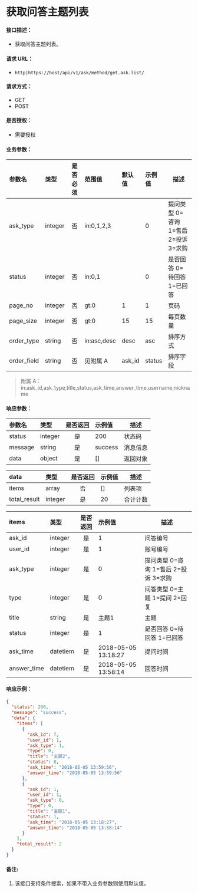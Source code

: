 # 获取问答主题列表

#### 接口描述：
- 获取问答主题列表。

#### 请求 URL：
- `http|https://host/api/v1/ask/method/get.ask.list/`

#### 请求方式：
- GET
- POST

#### 是否授权：
- 需要授权

#### 业务参数：
|参数名|类型|是否必须|范围值|默认值|示例值|描述|
|:----|:---|:---:|:-----|:-----|:-----|-----|
|ask_type |integer |否 |in:0,1,2,3 | |0 |提问类型 0=咨询 1=售后 2=投诉 3=求购 |
|status |integer |否 |in:0,1 | |0 |是否回答 0=待回答 1=已回答 |
|page_no |integer |否 |gt:0 |1 |1 |页码 |
|page_size |integer |否 |gt:0 |15 |15 |每页数量 |
|order_type |string |否 |in:asc,desc |desc |asc |排序方式 |
|order_field |string |否 |见附属 A |ask_id |status |排序字段 |

> 附属 A：
in:ask_id,ask_type,title,status,ask_time,answer_time,username,nickname

#### 响应参数：
|参数名|类型|是否返回|示例值|描述|
|:-----|:-----|:---:|:-----|-----|
|status |integer |是 |200 |状态码 |
|message |string |是 |success |消息信息 |
|data |object |是 |[] |返回对象 |

|data|类型|是否返回|示例值|描述|
|:-----|:-----|:---:|:-----|-----|
|items |array |否 |[] |列表项 |
|total_result |integer |是 |20 |合计计数 |

|items|类型|是否返回|示例值|描述|
|:-----|:-----|:---:|:-----|-----|
|ask_id |integer |是 |1 |问答编号 |
|user_id |integer |是 |1 |账号编号 |
|ask_type |integer |是 |0 |提问类型 0=咨询 1=售后 2=投诉 3=求购 |
|type |integer |是 |0 |问答类型 0=主题 1=提问 2=回复 |
|title |string |是 |主题1 |主题 |
|status |integer |是 |1 |是否回答 0=待回答 1=已回答 |
|ask_time |datetiem |是 |2018-05-05 13:18:27 |提问时间 |
|answer_time |datetiem |是 |2018-05-05 13:58:14 |回答时间 |

#### 响应示例：
```json
{
  "status": 200,
  "message": "success",
  "data": {
    "items": [
      {
        "ask_id": 7,
        "user_id": 1,
        "ask_type": 1,
        "type": 0,
        "title": "主题2",
        "status": 0,
        "ask_time": "2018-05-05 13:59:56",
        "answer_time": "2018-05-05 13:59:56"
      },
      {
        "ask_id": 1,
        "user_id": 1,
        "ask_type": 0,
        "type": 0,
        "title": "主题1",
        "status": 1,
        "ask_time": "2018-05-05 13:18:27",
        "answer_time": "2018-05-05 13:58:14"
      }
    ],
    "total_result": 2
  }
}
```

#### 备注:
1. 该接口支持条件搜索，如果不带入业务参数则使用默认值。